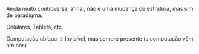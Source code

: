 Ainda muito controversa, afinal, não é uma mudança de estrutura, mas sim de paradigma.


Celulares, Tablets, etc.

Computação ubíqua -> Invisível, mas sempre presente (a computação vêm até nós)
